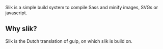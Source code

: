 Slik is a simple build system to compile Sass and minify images, SVGs or javascript.

## Why slik?

Slik is the Dutch translation of gulp, on which slik is build on.
